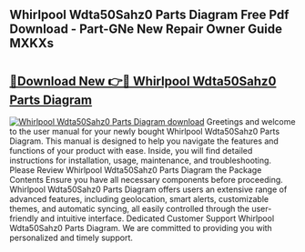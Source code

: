 ## Whirlpool Wdta50Sahz0 Parts Diagram Free Pdf Download - Part-GNe New Repair Owner Guide MXKXs

# <h2><a href="http://dfu7fki.blite.top/?on=Whirlpool+Wdta50Sahz0+Parts+Diagram">🔗Download New 👉🔴 Whirlpool Wdta50Sahz0 Parts Diagram</a></h2>

[![Whirlpool Wdta50Sahz0 Parts Diagram download](https://i.imgur.com/lujVjoI.png)](http://dfu7fki.blite.top/?on=Whirlpool+Wdta50Sahz0+Parts+Diagram)
Greetings and welcome to the user manual for your newly bought Whirlpool Wdta50Sahz0 Parts Diagram. This manual is designed to help you navigate the features and functions of your product with ease. Inside, you will find detailed instructions for installation, usage, maintenance, and troubleshooting. Please Review Whirlpool Wdta50Sahz0 Parts Diagram the Package Contents Ensure you have all necessary components before proceeding. Whirlpool Wdta50Sahz0 Parts Diagram offers users an extensive range of advanced features, including geolocation, smart alerts, customizable themes, and automatic syncing, all easily controlled through the user-friendly and intuitive interface. Dedicated Customer Support Whirlpool Wdta50Sahz0 Parts Diagram. We are committed to providing you with personalized and timely support.
